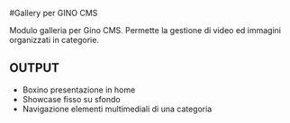 #Gallery per GINO CMS

Modulo galleria per Gino CMS. Permette la gestione di video ed immagini organizzati in categorie.

## OUTPUT

- Boxino presentazione in home
- Showcase fisso su sfondo
- Navigazione elementi multimediali di una categoria
